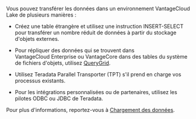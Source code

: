 Vous pouvez transférer les données dans un environnement VantageCloud Lake de plusieurs manières :

-   Créez une table étrangère et utilisez une instruction INSERT-SELECT pour transférer un nombre réduit de données à partir du stockage d'objets externes.

-   Pour répliquer des données qui se trouvent dans VantageCloud Enterprise ou VantageCore dans des tables du système de fichiers d'objets, utilisez [QueryGrid](vyx1659391025497.md).

-   Utilisez Teradata Parallel Transporter (TPT) s'il prend en charge vos processus existants.

-   Pour les intégrations personnalisées ou de partenaires, utilisez les pilotes ODBC ou JDBC de Teradata.

Pour plus d'informations, reportez-vous à [Chargement des données](https://docs.teradata.com/access/sources/dita/topic?dita:topicPath=zye1681862891537.dita&utm_source=console&utm_medium=iph).
